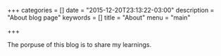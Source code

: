 +++
categories = []
date = "2015-12-20T23:13:22-03:00"
description = "About blog page"
keywords = []
title = "About"
menu = "main"

+++

The porpuse of this blog is to share my learnings.
